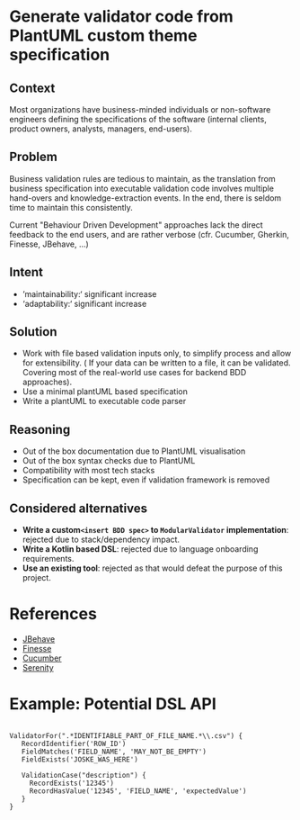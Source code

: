 # Generate validator code from PlantUML custom theme specification

## Context

Most organizations have business-minded individuals or non-software engineers defining the specifications of the software (internal clients, product owners, analysts, managers, end-users).

## Problem
Business validation rules are tedious to maintain, as the translation from business specification into executable validation code involves multiple hand-overs and knowledge-extraction events. In the end, there is seldom time to maintain this consistently.

Current "Behaviour Driven Development" approaches lack the direct feedback to the end users, and are rather verbose
(cfr. Cucumber, Gherkin, Finesse, JBehave, ...)

## Intent

* ’maintainability:‘ significant increase
* ‘adaptability:‘ significant increase

## Solution

* Work with file based validation inputs only, to simplify process and allow for extensibility. ( If your data can be written to a file, it can be validated. Covering most of the real-world use cases for backend BDD approaches).
* Use a minimal plantUML based specification
* Write a plantUML to executable code parser

## Reasoning

* Out of the box documentation due to PlantUML visualisation
* Out of the box syntax checks due to PlantUML
* Compatibility with most tech stacks
* Specification can be kept, even if validation framework is removed

## Considered alternatives

* **Write a custom`<insert BDD spec>`  to `ModularValidator` implementation**:  rejected due to stack/dependency impact.
* **Write a Kotlin based DSL**:  rejected due to language onboarding requirements.
* **Use an existing tool**: rejected as that would defeat the purpose of this project.

# References

* [JBehave](https://jbehave.org/?r=qal-bddtt)
* [Finesse](https://fitnesse.org/)
* [Cucumber](https://cucumber.io/?r=qal-bddtt)
* [Serenity](https://serenity-bdd.github.io/)

# Example: Potential DSL API

```plantUML

ValidatorFor(".*IDENTIFIABLE_PART_OF_FILE_NAME.*\\.csv") {
   RecordIdentifier('ROW_ID')
   FieldMatches('FIELD_NAME', 'MAY_NOT_BE_EMPTY')
   FieldExists('JOSKE_WAS_HERE')
   
   ValidationCase("description") {
     RecordExists('12345')
     RecordHasValue('12345', 'FIELD_NAME', 'expectedValue')
   }
}
```
